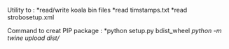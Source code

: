 Utility to :
*read/write koala bin files
*read timstamps.txt
*read strobosetup.xml

Command to creat PIP package : 
*python setup.py bdist_wheel
*python -m twine upload dist/*
